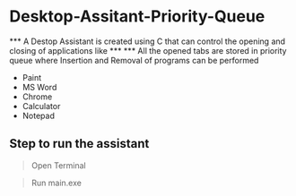 # Desktop-Assitant-Priority-Queue

*** A Destop Assistant is created using C that can control the opening and closing of applications like ***
*** All the opened tabs are stored in priority queue where Insertion and Removal of programs can be performed
+ Paint
+ MS Word
+ Chrome
+ Calculator
+ Notepad

## Step to run the assistant

> Open Terminal

> Run main.exe
